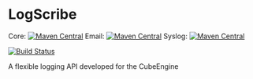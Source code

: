 LogScribe
=========

Core: [![Maven Central](https://maven-badges.herokuapp.com/maven-central/de.cubeisland.engine/logscribe/badge.svg?style=flat)](https://maven-badges.herokuapp.com/maven-central/de.cubeisland.engine/logscribe)
Email: [![Maven Central](https://maven-badges.herokuapp.com/maven-central/de.cubeisland.engine/logscribe-email/badge.svg?style=flat)](https://maven-badges.herokuapp.com/maven-central/de.cubeisland.engine/logscribe-email)
Syslog: [![Maven Central](https://maven-badges.herokuapp.com/maven-central/de.cubeisland.engine/logscribe-syslog/badge.svg?style=flat)](https://maven-badges.herokuapp.com/maven-central/de.cubeisland.engine/logscribe-syslog)

[![Build Status](https://travis-ci.org/CubeEngine/LogScribe.svg?branch=master)](https://travis-ci.org/CubeEngine/LogScribe)

A flexible logging API developed for the CubeEngine
